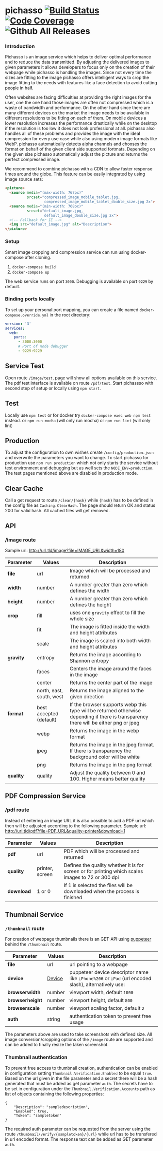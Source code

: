 # pichasso [![Build Status](https://travis-ci.org/pichasso/pichasso.svg?branch=master)](https://travis-ci.org/pichasso/pichasso)[![Code Coverage](https://codecov.io/github/pichasso/pichasso/coverage.svg?branch=master)](https://codecov.io/github/pichasso/pichasso)![Github All Releases](https://img.shields.io/github/downloads/pichasso/pichasso/total.svg)


### Introduction

Pichasso is an image service which helps to deliver optimal performance and to reduce the data transmitted. 
By adjusting the delivered images to given parameters it allows developers to focus only on the creation of their webpage while pichasso is handling the images. 
Since not every time the sizes are fitting to the image pichasso offers intelligent ways to crop the image fitting to the needs with features like a face detection
to avoid cutting people in half. 

Often websites are facing difficulties at providing the right images for the user, one the one hand those images are 
often not compressed which is a waste of bandwidth and performance. On the other hand since there are many different
devices on the market the image needs to be available in different resolutions to be fitting on each of them. 
On mobile devices a lower resolution increases the performance drastically while on the desktop if the resolution is 
too low it does not look professional at all. pichasso also handles all of these problems and provides the image with the ideal compression for every use case
while also using modern image formats like WebP. pichasso automatically detects alpha channels and chooses the format on behalf of 
the given client side supported fortmats. Depending on the given size pichasso automatically adjust the picture and
returns the perfect compressed image. 

We recommend to combine pichasso with a CDN to allow faster response times around the globe. 
This feature can be easily integrated by using image source sets: 

```html
<picture>
  <source media="(max-width: 767px)" 
          srcset="compressed_image_mobile_tablet.jpg, 
                  compressed_image_mobile_tablet_double_size.jpg 2x">
  <source media="(min-width: 768px)" 
          srcset="default_image.jpg, 
                  default_image_double_size.jpg 2x">
  <!-- Fallback for IE -->
  <img src="default_image.jpg" alt="Description">
</picture>
   ```

### Setup

Smart image cropping and compression service can run using docker-compose after cloning.

1. `docker-compose build`
2. `docker-compose up`

The web service runs on port `3000`. Debugging is available on port `9229` by default.

### Binding ports locally

To set up your personal port mapping, you can create a file named `docker-compose.override.yml` in the root directory:

```yaml
version: '3'
services:
  web:
    ports:
      - 3000:3000
      # Port of node debugger
      - 9229:9229
```

## Service Test

Open route `/image/test`, page will show all options available on this service. The pdf test interface is available on route `/pdf/test`.
Start pichassso with second step of setup or locally using `npm start`.

## Test

Locally use `npm test` or for docker try `docker-compose exec web npm test` instead.
or `npm run mocha` (will only run mocha)
or `npm run lint` (will only lint)

## Production

To adjust the configuration to own wishes create `/config/production.json` and 
overwrite the parameters you want to change. To start pichasso for production 
use `npm run production` which not only starts the service without test environment 
and debugging but as well sets the `NODE_ENV=production`. The test pages mentioned above are disabled in production mode.

## Clear Cache

Call a get request to route `/clear/{hash}` while `{hash}` has to be defined in the config file as `Caching.ClearHash`. The page should return OK and status 200 for valid hash. All cached files will get removed.

## API

### /image route

Sample url: http://url.tld/image?file=IMAGE_URL&width=180

| Parameter | Values | Description |
| --- | --- | --- |
| **file** | url | Image which will be processed and returned |
| **width** | number | A number greater than zero which defines the width |
| **height** | number | A number greater than zero which defines the height |
| **crop** | fill | uses one `gravity` effect to fill the whole size |
|  | fit | The image is fitted inside the width and height attributes |
|  | scale | The image is scaled into both width and height attributes |
| **gravity** | entropy | Returns the image according to Shannon entropy |
|  | faces | Centers the image around the faces in the image |
|  | center | Returns the center part of the image |
|  | north, east, south, west | Returns the image aligned to the given direction |
| **format** | best accepted (default) | If the browser supports webp this type will be returned otherwise depending if there is transparency there will be either png or jpeg |
|  | webp | Returns the image in the webp format |
|  | jpeg | Returns the image in the jpeg format. If there is transparency the background color will be white |
|  | png | Returns the image in the png format |
| **quality** | quality | Adjust the quality between 0 and 100. Higher means better quality |


## PDF Compression Service

### /pdf route

Instead of entering an image URL it is also possible to add a PDF url which then will be adjusted according to the following 
parameter. Sample url: http://url.tld/pdf?file=PDF_URL&quality=printer&download=1

| Parameter | Values | Description |
| --- | --- | --- |
| **pdf** | url | PDF which will be processed and returned |
| **quality** | printer, screen | Defines the quality whether it is for screen or for printing which scales images to 72 or 300 dpi |
| **download** | 1 or 0 | If 1 is selected the files will be downloaded when the process is finished |


## Thumbnail Service

### `/thumbnail` route

For creation of webpage thumbnails there is an GET-API using [puppeteer](https://github.com/GoogleChrome/puppeteer) behind the `/thumbnail` route.

| Parameter | Values | Description |
| --- | --- | --- |
| **file** | url | url pointing to a webpage |
| **device** | [Device](https://github.com/GoogleChrome/puppeteer/blob/master/DeviceDescriptors.js) | puppeteer device descriptor name like `iPhone%206` or `iPad` (url encoded slash), alternatively use: |
| **browserwidth** | number | viewport width, default `1000` |
| **browserheight** | number | viewport height, default `800`  |
| **browserscale** | number | viewport scaling factor, default `2` |
| **auth** | string | authentication token to prevent free usage |

The parameters above are used to take screenshots with defined size. All image conversion/cropping options of the `/image` route are supported and can be added to finally resize the taken screenshot.

### Thumbnail authentication

To prevent free access to thumbnail creation, authentication can be enabled in configuration setting `Thumbnail.Verification.Enabled` to be equal `true`. Based on the url given in the file parameter and a secret there will be a hash generated that must be added as get parameter `auth`. The secrets have to be set in configuration under the `Thumbnail.Verification.Accounts` path as list of objects containing the following properties:
```
{
    "Description": "sampledescription",
    "Enabled": true,
    "Token": "sampletoken"
}            
```
The required auth parameter can be requested from the server using the route `/thumbnail/verify/{sampletoken}/{url}` while url has to be transfered in url encoded format. The response text can be added as GET parameter `auth`.
